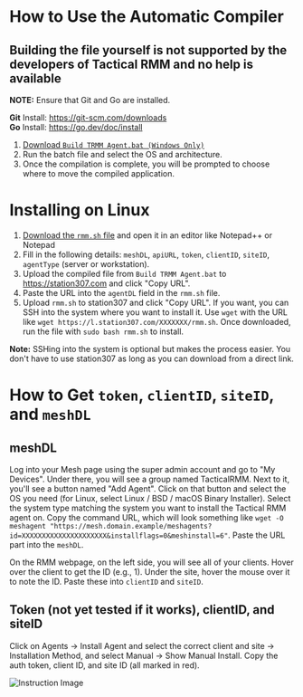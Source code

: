 # How to Use the Automatic Compiler
## **Building the file yourself is not supported by the developers of Tactical RMM and no help is available**

**NOTE:** Ensure that Git and Go are installed.

**Git** Install: https://git-scm.com/downloads  
**Go** Install: https://go.dev/doc/install


1. [Download `Build TRMM Agent.bat (Windows Only)`](./Build%20TRMM%20Agent.bat)
2. Run the batch file and select the OS and architecture.
3. Once the compilation is complete, you will be prompted to choose where to move the compiled application.

# Installing on Linux

1. [Download the `rmm.sh` file](Linux/rmm.sh) and open it in an editor like Notepad++ or Notepad
2. Fill in the following details: `meshDL`, `apiURL`, `token`, `clientID`, `siteID`, `agentType` (server or workstation).
3. Upload the compiled file from `Build TRMM Agent.bat` to https://station307.com and click "Copy URL".
4. Paste the URL into the `agentDL` field in the `rmm.sh` file.
5. Upload `rmm.sh` to station307 and click "Copy URL". If you want, you can SSH into the system where you want to install it. Use `wget` with the URL like `wget https://l.station307.com/XXXXXXX/rmm.sh`. Once downloaded, run the file with `sudo bash rmm.sh` to install.

**Note:** SSHing into the system is optional but makes the process easier. You don't have to use station307 as long as you can download from a direct link.

# How to Get `token`, `clientID`, `siteID`, and `meshDL`

## meshDL
Log into your Mesh page using the super admin account and go to "My Devices". Under there, you will see a group named TacticalRMM. Next to it, you'll see a button named "Add Agent". Click on that button and select the OS you need (for Linux, select Linux / BSD / macOS Binary Installer). Select the system type matching the system you want to install the Tactical RMM agent on. Copy the command URL, which will look something like `wget -O meshagent "https://mesh.domain.example/meshagents?id=XXXXXXXXXXXXXXXXXXXXX&installflags=0&meshinstall=6"`. Paste the URL part into the `meshDL`.

On the RMM webpage, on the left side, you will see all of your clients. Hover over the client to get the ID (e.g., 1). Under the site, hover the mouse over it to note the ID. Paste these into `clientID` and `siteID`.

## Token (not yet tested if it works), clientID, and siteID
Click on Agents -> Install Agent and select the correct client and site -> Installation Method, and select Manual -> Show Manual Install. Copy the auth token, client ID, and site ID (all marked in red).

![Instruction Image](https://i.ibb.co/s2NWBmD/image-2024-11-25-155736001.png)